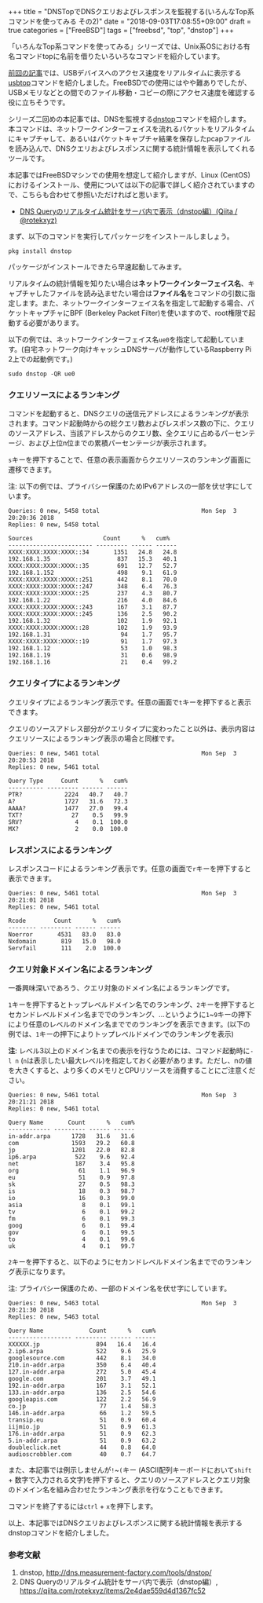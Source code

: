 +++
title = "DNSTopでDNSクエリおよびレスポンスを監視する(いろんなTop系コマンドを使ってみる その2)"
date = "2018-09-03T17:08:55+09:00"
draft = true
categories = ["FreeBSD"]
tags = ["freebsd", "top", "dnstop"]
+++

「いろんなTop系コマンドを使ってみる」シリーズでは、Unix系OSにおける有名コマンドtopに名前を借りたいろいろなコマンドを紹介しています。

[前回の記事](/post/freebsd-usbtop/)では、USBデバイスへのアクセス速度をリアルタイムに表示する[usbtop](https://github.com/aguinet/usbtop)コマンドを紹介しました。FreeBSDでの使用にはやや難ありでしたが、USBメモリなどとの間でのファイル移動・コピーの際にアクセス速度を確認する役に立ちそうです。

シリーズ二回めの本記事では、DNSを監視する[dnstop](http://dns.measurement-factory.com/tools/dnstop/)コマンドを紹介します。本コマンドは、ネットワークインターフェイスを流れるパケットをリアルタイムにキャプチャして、あるいはパケットキャプチャ結果を保存したpcapファイルを読み込んで、DNSクエリおよびレスポンスに関する統計情報を表示してくれるツールです。

本記事ではFreeBSDマシンでの使用を想定して紹介しますが、Linux (CentOS)におけるインストール、使用については以下の記事で詳しく紹介されていますので、こちらも合わせて参照いただければと思います。

- [DNS Queryのリアルタイム統計をサーバ内で表示（dnstop編）(Qiita / @rotekxyz)](https://qiita.com/rotekxyz/items/2e4dae559d4d1367fc52)

まず、以下のコマンドを実行してパッケージをインストールしましょう。

``` shell
pkg install dnstop
```

パッケージがインストールできたら早速起動してみます。

リアルタイムの統計情報を知りたい場合は**ネットワークインターフェイス名**、キャプチャしたファイルを読み込ませたい場合は**ファイル名**をコマンドの引数に指定します。また、ネットワークインターフェイス名を指定して起動する場合、パケットキャプチャにBPF (Berkeley Packet Filter)を使いますので、root権限で起動する必要があります。

以下の例では、ネットワークインターフェイス名`ue0`を指定して起動しています。(自宅ネットワーク向けキャッシュDNSサーバが動作しているRaspberry Pi 2上での起動例です。)

``` shell
sudo dnstop -QR ue0
```

### クエリソースによるランキング
コマンドを起動すると、DNSクエリの送信元アドレスによるランキングが表示されます。コマンド起動時からの総クエリ数およびレスポンス数の下に、クエリのソースアドレス、当該アドレスからのクエリ数、全クエリに占めるパーセンテージ、および上位n位までの累積パーセンテージが表示されます。

`s`キーを押下することで、任意の表示画面からクエリソースのランキング画面に遷移できます。

注: 以下の例では、プライバシー保護のためIPv6アドレスの一部を伏せ字にしています。

``` shell-session
Queries: 0 new, 5458 total                             Mon Sep  3 20:20:36 2018
Replies: 0 new, 5458 total

Sources                    Count      %   cum%
------------------------ --------- ------ ------
XXXX:XXXX:XXXX:XXXX::34       1351   24.8   24.8
192.168.1.35                   837   15.3   40.1
XXXX:XXXX:XXXX:XXXX::35        691   12.7   52.7
192.168.1.152                  498    9.1   61.9
XXXX:XXXX:XXXX:XXXX::251       442    8.1   70.0
XXXX:XXXX:XXXX:XXXX::247       348    6.4   76.3
XXXX:XXXX:XXXX:XXXX::25        237    4.3   80.7
192.168.1.22                   216    4.0   84.6
XXXX:XXXX:XXXX:XXXX::243       167    3.1   87.7
XXXX:XXXX:XXXX:XXXX::245       136    2.5   90.2
192.168.1.32                   102    1.9   92.1
XXXX:XXXX:XXXX:XXXX::28        102    1.9   93.9
192.168.1.31                    94    1.7   95.7
XXXX:XXXX:XXXX:XXXX::19         91    1.7   97.3
192.168.1.12                    53    1.0   98.3
192.168.1.19                    31    0.6   98.9
192.168.1.16                    21    0.4   99.2
```

### クエリタイプによるランキング
クエリタイプによるランキング表示です。任意の画面で`t`キーを押下すると表示できます。

クエリのソースアドレス部分がクエリタイプに変わったこと以外は、表示内容はクエリソースによるランキング表示の場合と同様です。

``` shell-session
Queries: 0 new, 5461 total                             Mon Sep  3 20:20:53 2018
Replies: 0 new, 5461 total

Query Type     Count      %   cum%
---------- --------- ------ ------
PTR?            2224   40.7   40.7
A?              1727   31.6   72.3
AAAA?           1477   27.0   99.4
TXT?              27    0.5   99.9
SRV?               4    0.1  100.0
MX?                2    0.0  100.0
```

### レスポンスによるランキング
レスポンスコードによるランキング表示です。任意の画面で`r`キーを押下すると表示できます。

``` shell-session
Queries: 0 new, 5461 total                             Mon Sep  3 20:21:01 2018
Replies: 0 new, 5461 total

Rcode        Count      %   cum%
-------- --------- ------ ------
Noerror       4531   83.0   83.0
Nxdomain       819   15.0   98.0
Servfail       111    2.0  100.0
```

### クエリ対象ドメイン名によるランキング
一番興味深いであろう、クエリ対象のドメイン名によるランキングです。

`1`キーを押下するとトップレベルドメイン名でのランキング、`2`キーを押下するとセカンドレベルドメイン名まででのランキング、…というように`1`~`9`キーの押下により任意のレベルのドメイン名まででのランキングを表示できます。(以下の例では、`1`キーの押下によりトップレベルドメインでのランキングを表示)

**注**: レベル3以上のドメイン名までの表示を行なうためには、コマンド起動時に`-l n` (`n`は表示したい最大レベル)を指定しておく必要があります。ただし、nの値を大きくすると、より多くのメモリとCPUリソースを消費することにご注意ください。

``` shell-session
Queries: 0 new, 5461 total                             Mon Sep  3 20:21:21 2018
Replies: 0 new, 5461 total

Query Name       Count      %   cum%
------------ --------- ------ ------
in-addr.arpa      1728   31.6   31.6
com               1593   29.2   60.8
jp                1201   22.0   82.8
ip6.arpa           522    9.6   92.4
net                187    3.4   95.8
org                 61    1.1   96.9
eu                  51    0.9   97.8
sk                  27    0.5   98.3
is                  18    0.3   98.7
io                  16    0.3   99.0
asia                 8    0.1   99.1
tv                   6    0.1   99.2
fm                   6    0.1   99.3
goog                 6    0.1   99.4
gov                  6    0.1   99.5
to                   4    0.1   99.6
uk                   4    0.1   99.7
```

`2`キーを押下すると、以下のようにセカンドレベルドメイン名まででのランキング表示になります。

注: プライバシー保護のため、一部のドメイン名を伏せ字にしています。

``` shell-session
Queries: 0 new, 5463 total                             Mon Sep  3 20:21:30 2018
Replies: 0 new, 5463 total

Query Name             Count      %   cum%
------------------ --------- ------ ------
XXXXXX.jp                894   16.4   16.4
2.ip6.arpa               522    9.6   25.9
googlesource.com         442    8.1   34.0
210.in-addr.arpa         350    6.4   40.4
127.in-addr.arpa         272    5.0   45.4
google.com               201    3.7   49.1
192.in-addr.arpa         167    3.1   52.1
133.in-addr.arpa         136    2.5   54.6
googleapis.com           122    2.2   56.9
co.jp                     77    1.4   58.3
146.in-addr.arpa          66    1.2   59.5
transip.eu                51    0.9   60.4
iijmio.jp                 51    0.9   61.3
176.in-addr.arpa          51    0.9   62.3
5.in-addr.arpa            51    0.9   63.2
doubleclick.net           44    0.8   64.0
audioscrobbler.com        40    0.7   64.7
```

また、本記事では例示しませんが`!`~`(`キー (ASCII配列キーボードにおいて`shift` + 数字で入力される文字)を押下すると、クエリのソースアドレスとクエリ対象のドメイン名を組み合わせたランキング表示を行なうこともできます。

コマンドを終了するには`ctrl` + `x`を押下します。

以上、本記事ではDNSクエリおよびレスポンスに関する統計情報を表示するdnstopコマンドを紹介しました。

### 参考文献
1. dnstop, http://dns.measurement-factory.com/tools/dnstop/
1. DNS Queryのリアルタイム統計をサーバ内で表示（dnstop編）, https://qiita.com/rotekxyz/items/2e4dae559d4d1367fc52
